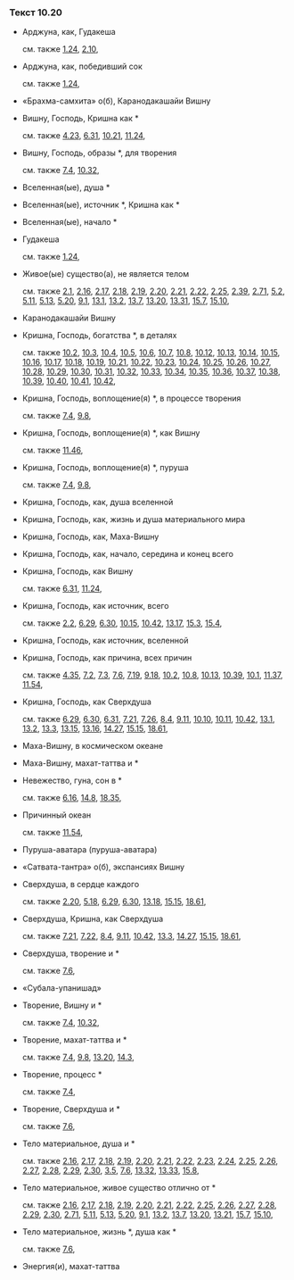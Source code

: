### Текст 10.20
	
- Арджуна, как, Гудакеша

	см. также  [1.24](../01/0124.md),  [2.10](../02/0210.md), 
	
- Арджуна, как, победивший сок

	см. также  [1.24](../01/0124.md), 
	
- «Брахма-самхита» о(б), Каранодакашайи Вишну

	
- Вишну, Господь, Кришна как \*

	см. также  [4.23](../04/0423.md),  [6.31](../06/0631.md),  [10.21](../10/1021.md),  [11.24](../11/1124.md), 
	
- Вишну, Господь, образы \*, для творения

	см. также  [7.4](../07/0704.md),  [10.32](../10/1032.md), 
	
- Вселенная(ые), душа \*

	
- Вселенная(ые), источник \*, Кришна как \*

	
- Вселенная(ые), начало \*

	
- Гудакеша

	см. также  [1.24](../01/0124.md), 
	
- Живое(ые) существо(а), не является телом

	см. также  [2.1](../02/0201.md),  [2.16](../02/0216.md),  [2.17](../02/0217.md),  [2.18](../02/0218.md),  [2.19](../02/0219.md),  [2.20](../02/0220.md),  [2.21](../02/0221.md),  [2.22](../02/0222.md),  [2.25](../02/0225.md),  [2.39](../02/0239.md),  [2.71](../02/0271.md),  [5.2](../05/0502.md),  [5.11](../05/0511.md),  [5.13](../05/0513.md),  [5.20](../05/0520.md),  [9.1](../09/0901.md),  [13.1](../13/1301.md),  [13.2](../13/1302.md),  [13.7](../13/1307.md),  [13.20](../13/1320.md),  [13.31](../13/1331.md),  [15.7](../15/1507.md),  [15.10](../15/1510.md), 
	
- Каранодакашайи Вишну

	
- Кришна, Господь, богатства \*, в деталях

	см. также  [10.2](../10/1002.md),  [10.3](../10/1003.md),  [10.4](../10/1004.md),  [10.5](../10/1005.md),  [10.6](../10/1006.md),  [10.7](../10/1007.md),  [10.8](../10/1008.md),  [10.12](../10/1012.md),  [10.13](../10/1013.md),  [10.14](../10/1014.md),  [10.15](../10/1015.md),  [10.16](../10/1016.md),  [10.17](../10/1017.md),  [10.18](../10/1018.md),  [10.19](../10/1019.md),  [10.21](../10/1021.md),  [10.22](../10/1022.md),  [10.23](../10/1023.md),  [10.24](../10/1024.md),  [10.25](../10/1025.md),  [10.26](../10/1026.md),  [10.27](../10/1027.md),  [10.28](../10/1028.md),  [10.29](../10/1029.md),  [10.30](../10/1030.md),  [10.31](../10/1031.md),  [10.32](../10/1032.md),  [10.33](../10/1033.md),  [10.34](../10/1034.md),  [10.35](../10/1035.md),  [10.36](../10/1036.md),  [10.37](../10/1037.md),  [10.38](../10/1038.md),  [10.39](../10/1039.md),  [10.40](../10/1040.md),  [10.41](../10/1041.md),  [10.42](../10/1042.md), 
	
- Кришна, Господь, воплощение(я) \*, в процессе творения

	см. также  [7.4](../07/0704.md),  [9.8](../09/0908.md), 
	
- Кришна, Господь, воплощение(я) \*, как Вишну

	см. также  [11.46](../11/1146.md), 
	
- Кришна, Господь, воплощение(я) \*, пуруша

	см. также  [7.4](../07/0704.md),  [9.8](../09/0908.md), 
	
- Кришна, Господь, как, душа вселенной

	
- Кришна, Господь, как, жизнь и душа материального мира

	
- Кришна, Господь, как, Маха-Вишну

	
- Кришна, Господь, как, начало, середина и конец всего

	
- Кришна, Господь, как Вишну

	см. также  [6.31](../06/0631.md),  [11.24](../11/1124.md), 
	
- Кришна, Господь, как источник, всего

	см. также  [2.2](../02/0202.md),  [6.29](../06/0629.md),  [6.30](../06/0630.md),  [10.15](../10/1015.md),  [10.42](../10/1042.md),  [13.17](../13/1317.md),  [15.3](../15/1503.md),  [15.4](../15/1504.md), 
	
- Кришна, Господь, как источник, вселенной

	
- Кришна, Господь, как причина, всех причин

	см. также  [4.35](../04/0435.md),  [7.2](../07/0702.md),  [7.3](../07/0703.md),  [7.6](../07/0706.md),  [7.19](../07/0719.md),  [9.18](../09/0918.md),  [10.2](../10/1002.md),  [10.8](../10/1008.md),  [10.13](../10/1013.md),  [10.39](../10/1039.md),  [10.1](../10/1001.md),  [11.37](../11/1137.md),  [11.54](../11/1154.md), 
	
- Кришна, Господь, как Сверхдуша

	см. также  [6.29](../06/0629.md),  [6.30](../06/0630.md),  [6.31](../06/0631.md),  [7.21](../07/0721.md),  [7.26](../07/0726.md),  [8.4](../08/0804.md),  [9.11](../09/0911.md),  [10.10](../10/1010.md),  [10.11](../10/1011.md),  [10.42](../10/1042.md),  [13.1](../13/1301.md),  [13.2](../13/1302.md),  [13.3](../13/1303.md),  [13.15](../13/1315.md),  [13.16](../13/1316.md),  [14.27](../14/1427.md),  [15.15](../15/1515.md),  [18.61](../18/1861.md), 
	
- Маха-Вишну, в космическом океане

	
- Маха-Вишну, махат-таттва и \*

	
- Невежество, гуна, сон в \*

	см. также  [6.16](../06/0616.md),  [14.8](../14/1408.md),  [18.35](../18/1835.md), 
	
- Причинный океан

	см. также  [11.54](../11/1154.md), 
	
- Пуруша-аватара (пуруша-аватара)

	
- «Сатвата-тантра» о(б), экспансиях Вишну

	
- Сверхдуша, в сердце каждого

	см. также  [2.20](../02/0220.md),  [5.18](../05/0518.md),  [6.29](../06/0629.md),  [6.30](../06/0630.md),  [13.18](../13/1318.md),  [15.15](../15/1515.md),  [18.61](../18/1861.md), 
	
- Сверхдуша, Кришна, как Сверхдуша

	см. также  [7.21](../07/0721.md),  [7.22](../07/0722.md),  [8.4](../08/0804.md),  [9.11](../09/0911.md),  [10.42](../10/1042.md),  [13.3](../13/1303.md),  [14.27](../14/1427.md),  [15.15](../15/1515.md),  [18.61](../18/1861.md), 
	
- Сверхдуша, творение и \*

	см. также  [7.6](../07/0706.md), 
	
- «Субала-упанишад»

	
- Творение, Вишну и \*

	см. также  [7.4](../07/0704.md),  [10.32](../10/1032.md), 
	
- Творение, махат-таттва и \*

	см. также  [7.4](../07/0704.md),  [9.8](../09/0908.md),  [13.20](../13/1320.md),  [14.3](../14/1403.md), 
	
- Творение, процесс \*

	см. также  [7.4](../07/0704.md), 
	
- Творение, Сверхдуша и \*

	см. также  [7.6](../07/0706.md), 
	
- Тело материальное, душа и \*

	см. также  [2.16](../02/0216.md),  [2.17](../02/0217.md),  [2.18](../02/0218.md),  [2.19](../02/0219.md),  [2.20](../02/0220.md),  [2.21](../02/0221.md),  [2.22](../02/0222.md),  [2.23](../02/0223.md),  [2.24](../02/0224.md),  [2.25](../02/0225.md),  [2.26](../02/0226.md),  [2.27](../02/0227.md),  [2.28](../02/0228.md),  [2.29](../02/0229.md),  [2.30](../02/0230.md),  [3.5](../03/0305.md),  [7.6](../07/0706.md),  [13.32](../13/1332.md),  [13.33](../13/1333.md),  [15.8](../15/1508.md), 
	
- Тело материальное, живое существо отлично от \*

	см. также  [2.16](../02/0216.md),  [2.17](../02/0217.md),  [2.18](../02/0218.md),  [2.19](../02/0219.md),  [2.20](../02/0220.md),  [2.21](../02/0221.md),  [2.22](../02/0222.md),  [2.25](../02/0225.md),  [2.26](../02/0226.md),  [2.27](../02/0227.md),  [2.28](../02/0228.md),  [2.29](../02/0229.md),  [2.30](../02/0230.md),  [2.71](../02/0271.md),  [5.11](../05/0511.md),  [5.13](../05/0513.md),  [5.20](../05/0520.md),  [9.1](../09/0901.md),  [13.2](../13/1302.md),  [13.7](../13/1307.md),  [13.20](../13/1320.md),  [13.21](../13/1321.md),  [15.7](../15/1507.md),  [15.10](../15/1510.md), 
	
- Тело материальное, жизнь \*, душа как \*

	см. также  [7.6](../07/0706.md), 
	
- Энергия(и), махат-таттва

